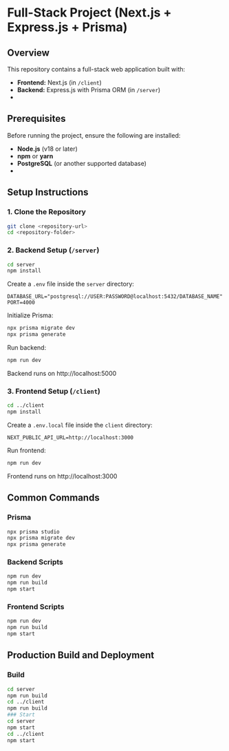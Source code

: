 # Full-Stack Project (Next.js + Express.js + Prisma)

## Overview
This repository contains a full-stack web application built with:
- **Frontend:** Next.js (in `/client`)
- **Backend:** Express.js with Prisma ORM (in `/server`)
- 
## Prerequisites
Before running the project, ensure the following are installed:
- **Node.js** (v18 or later)
- **npm** or **yarn**
- **PostgreSQL** (or another supported database)
- 
## Setup Instructions
### 1. Clone the Repository
```bash
git clone <repository-url>  
cd <repository-folder>
```

### 2. Backend Setup (`/server`)
```bash
cd server  
npm install  
```

Create a `.env` file inside the `server` directory:  
```
DATABASE_URL="postgresql://USER:PASSWORD@localhost:5432/DATABASE_NAME"  
PORT=4000  
```
Initialize Prisma:
```bash
npx prisma migrate dev  
npx prisma generate  
```

Run backend:  
```bash
npm run dev  
```
Backend runs on http://localhost:5000

### 3. Frontend Setup (`/client`)
```bash
cd ../client  
npm install  
```

Create a `.env.local` file inside the `client` directory:  
```
NEXT_PUBLIC_API_URL=http://localhost:3000  
```

Run frontend:  
```bash
npm run dev  
```
Frontend runs on http://localhost:3000

## Common Commands
### Prisma
```bash
npx prisma studio  
npx prisma migrate dev  
npx prisma generate
```

### Backend Scripts
```bash
npm run dev  
npm run build  
npm start
```

### Frontend Scripts
```bash
npm run dev  
npm run build  
npm start
```
## Production Build and Deployment
### Build
```bash
cd server  
npm run build  
cd ../client  
npm run build
### Start
cd server  
npm start  
cd ../client  
npm start
```

